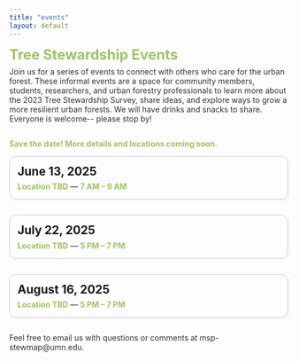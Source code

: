 ```yaml
---
title: "events"
layout: default
---
```


<style>
  .event-box {
    border: 1px solid #ccc;
    border-radius: 12px;
    padding: 1em;
    margin-bottom: 2em;
    box-shadow: 2px 2px 6px rgba(0,0,0,0.05);
  }

  .event-date {
    font-size: 1.5em;
    font-weight: bold;
    margin-bottom: 0.3em;
  }

  .event-title {
    font-size: 1.2em;
    font-weight: bold;
    margin-bottom: 0.2em;
  }

  .event-highlight {
    color: #9dc363;
    font-weight: bold;
  }
   .event-header {
    color: #9dc363;
    font-size: 1.8em;
    font-weight: bold;
    margin-bottom: 0.3em;
  }

  .event-subtext {
    font-size: 1em;
    color: #333;
    margin-bottom: 2em;
  }
</style>

<div class="event-header">Tree Stewardship Events</div>
<div class="event-subtext">
  Join us for a series of events to connect with others who care for the urban forest. These informal events are a space for community members, students, researchers, and urban forestry professionals to learn more about the 2023 Tree Stewardship Survey, share ideas, and explore ways to grow a more resilient urban forests. We will have drinks and snacks to share. Everyone is welcome-- please stop by! 
</div>

<p class="event-highlight">Save the date! More details and locations coming soon.</p>

<div class="event-box">
  <div class="event-date">June 13, 2025</div>
  <div>
    <span class="event-highlight">Location TBD</span> — <span class="event-highlight">7 AM – 9 AM</span>
  </div>
</div>

<div class="event-box">
  <div class="event-date">July 22, 2025</div>
  <div>
    <span class="event-highlight">Location TBD</span> — <span class="event-highlight">5 PM – 7 PM</span>
  </div>
</div>

<div class="event-box">
  <div class="event-date">August 16, 2025</div>
  <div>
    <span class="event-highlight">Location TBD</span> — <span class="event-highlight">5 PM – 7 PM</span>
  </div>
</div>

<div class="event-subtext">
  Feel free to email us  with questions or comments at msp-stewmap@umn.edu.
</div>
